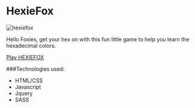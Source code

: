 # HexieFox

![hexiefox](https://user-images.githubusercontent.com/13789291/28230455-bd958380-68ac-11e7-8426-dd1a973c33ba.png)

Hello Foxies, get your hex on with this fun little game to help you learn the hexadecimal colors. 

[Play HEXIEFOX](https://hexiefox.rondawylie.com)

###Technologies used:
* HTML/CSS
* Javascript
* Jquery
* SASS
